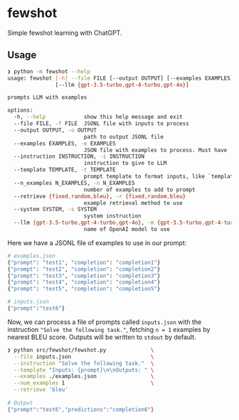 # fewshot

Simple fewshot learning with ChatGPT. 

## Usage

``` sh
❯ python -m fewshot --help
usage: fewshot [-h] --file FILE [--output OUTPUT] [--examples EXAMPLES] --instruction INSTRUCTION --template TEMPLATE [--n_examples N_EXAMPLES] [--retrieve {fixed,random,bleu}] [--system SYSTEM]
               [--llm {gpt-3.5-turbo,gpt-4-turbo,gpt-4o}]

prompts LLM with examples

options:
  -h, --help            show this help message and exit
  --file FILE, -f FILE  JSONL file with inputs to process
  --output OUTPUT, -o OUTPUT
                        path to output JSONL file
  --examples EXAMPLES, -e EXAMPLES
                        JSON file with examples to process. Must have 'completion' field for outputs.
  --instruction INSTRUCTION, -i INSTRUCTION
                        instruction to give to LLM
  --template TEMPLATE, -t TEMPLATE
                        prompt template to format inputs, like `template.format(**ex)`
  --n_examples N_EXAMPLES, -n N_EXAMPLES
                        number of examples to add to prompt
  --retrieve {fixed,random,bleu}, -r {fixed,random,bleu}
                        example retrieval method to use
  --system SYSTEM, -s SYSTEM
                        system instruction
  --llm {gpt-3.5-turbo,gpt-4-turbo,gpt-4o}, -m {gpt-3.5-turbo,gpt-4-turbo,gpt-4o}
                        name of OpenAI model to use

```

Here we have a JSONL file of examples to use in our prompt:
``` python
# examples.json 
{"prompt": "test1", "completion": "completion1"}
{"prompt": "test2", "completion": "completion2"}
{"prompt": "test3", "completion": "completion3"}
{"prompt": "test4", "completion": "completion4"}
{"prompt": "test5", "completion": "completion5"}

# inputs.json
{"prompt":"test6"}
```

Now, we can process a file of prompts called `inputs.json` with the instruction `"Solve the following task."`, fetching `n = 1` examples by nearest BLEU score. Outputs will be written to `stdout` by default.

``` sh
❯ python src/fewshot/fewshot.py              \
  --file inputs.json                         \
  --instruction "Solve the following task."  \
  --template "Inputs: {prompt}\n\nOutputs: " \
  --examples ./examples.json                 \
  --num_examples 1                           \
  --retrieve 'bleu'
  
# Output
{"prompt":"test6","predictions":"completion6"}
```
